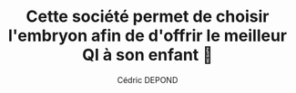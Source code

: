 ---
layout: post
title: "Cette société permet de choisir l'embryon afin de d'offrir le meilleur QI à son enfant 🧠"
link: https://www.techno-science.net/actualite/cette-societe-permet-choisir-embryon-afin-offrir-meilleur-qi-son-enfant-N25950.html
author: "Cédric DEPOND"
published_date: "09/11/2024"
description: "Sélectionner des embryons pour obtenir des enfants plus intelligents est désormais possible. L'entreprise américaine Heliospect Genomics propose de classer les embryons selon leur génome, en se basant notamment sur des critères de QI. Un procédé qui n'est pas sans soulever des questions."
language: "fr"
categories: "Liens"
tags: "science santé"
og-tags: "science santé"
permalink: /:categories/:year/:month/:day/:title/
---